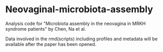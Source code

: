 # Neovaginal-microbiota-assembly
Analysis code for "Microbiota assembly in the neovagina in MRKH syndrome patients" by Chen, Na et al.

Data involved in the rmd(scripts) including profiles and metadata will be available after the paper has been opened.
